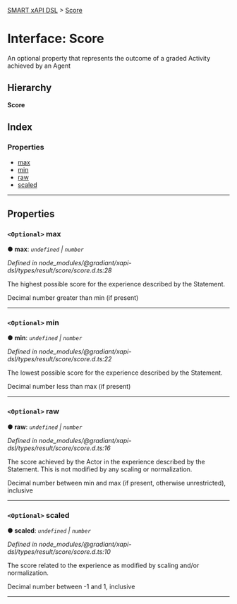 [SMART xAPI DSL](../README.md) > [Score](../interfaces/score.md)

# Interface: Score

An optional property that represents the outcome of a graded Activity achieved by an Agent

## Hierarchy

**Score**

## Index

### Properties

* [max](score.md#max)
* [min](score.md#min)
* [raw](score.md#raw)
* [scaled](score.md#scaled)

---

## Properties

<a id="max"></a>

### `<Optional>` max

**● max**: *`undefined` \| `number`*

*Defined in node_modules/@gradiant/xapi-dsl/types/result/score/score.d.ts:28*

The highest possible score for the experience described by the Statement.

Decimal number greater than min (if present)

___
<a id="min"></a>

### `<Optional>` min

**● min**: *`undefined` \| `number`*

*Defined in node_modules/@gradiant/xapi-dsl/types/result/score/score.d.ts:22*

The lowest possible score for the experience described by the Statement.

Decimal number less than max (if present)

___
<a id="raw"></a>

### `<Optional>` raw

**● raw**: *`undefined` \| `number`*

*Defined in node_modules/@gradiant/xapi-dsl/types/result/score/score.d.ts:16*

The score achieved by the Actor in the experience described by the Statement. This is not modified by any scaling or normalization.

Decimal number between min and max (if present, otherwise unrestricted), inclusive

___
<a id="scaled"></a>

### `<Optional>` scaled

**● scaled**: *`undefined` \| `number`*

*Defined in node_modules/@gradiant/xapi-dsl/types/result/score/score.d.ts:10*

The score related to the experience as modified by scaling and/or normalization.

Decimal number between -1 and 1, inclusive

___

